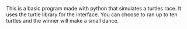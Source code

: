This is a basic program made with python that simulates a turtles race. 
It uses the turtle library for the interface. 
You can choose to ran up to ten turtles and the winner will make a small dance.
